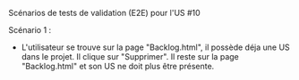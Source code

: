 Scénarios de tests de validation (E2E) pour l'US #10

Scénario 1 :
  - L'utilisateur se trouve sur la page "Backlog.html", il possède déja une US dans le projet. Il clique sur "Supprimer". Il reste sur la page "Backlog.html" et son US ne doit plus être présente.
